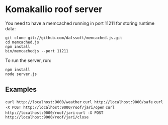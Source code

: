 # Komakallio roof server

You need to have a memcached running in port 11211 for storing runtime data:

```
git clone git://github.com/dalssoft/memcached.js.git
cd memcached.js
npm install
bin/memcachedjs --port 11211
```

To run the server, run:

```
npm install
node server.js
```

## Examples

```curl http://localhost:9000/weather```
```curl http://localhost:9000/safe```
```curl -X POST http://localhost:9000/roof/jari/open```
```curl http://localhost:9000/roof/jari```
```curl -X POST http://localhost:9000/roof/jari/close```

